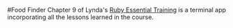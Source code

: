 #Food Finder
Chapter 9 of Lynda's [Ruby Essential Training](http://www.lynda.com/Ruby-tutorials/essential-training/47905-2.html) is a terminal app incorporating all the lessons learned in the course.